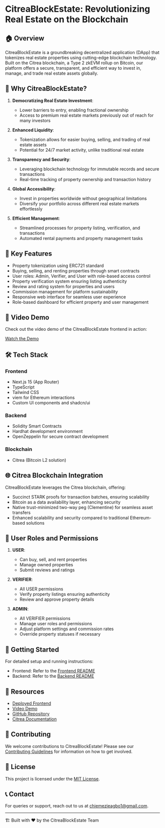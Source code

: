 # CitreaBlockEstate: Revolutionizing Real Estate on the Blockchain

## 🏠 Overview

CitreaBlockEstate is a groundbreaking decentralized application (DApp) that tokenizes real estate properties using cutting-edge blockchain technology. Built on the Citrea blockchain, a Type 2 zkEVM rollup on Bitcoin, our platform offers a secure, transparent, and efficient way to invest in, manage, and trade real estate assets globally.

## 🚀 Why CitreaBlockEstate?

1. **Democratizing Real Estate Investment**: 
   - Lower barriers to entry, enabling fractional ownership
   - Access to premium real estate markets previously out of reach for many investors

2. **Enhanced Liquidity**: 
   - Tokenization allows for easier buying, selling, and trading of real estate assets
   - Potential for 24/7 market activity, unlike traditional real estate

3. **Transparency and Security**: 
   - Leveraging blockchain technology for immutable records and secure transactions
   - Real-time tracking of property ownership and transaction history

4. **Global Accessibility**: 
   - Invest in properties worldwide without geographical limitations
   - Diversify your portfolio across different real estate markets effortlessly

5. **Efficient Management**: 
   - Streamlined processes for property listing, verification, and transactions
   - Automated rental payments and property management tasks

## 🌟 Key Features

- Property tokenization using ERC721 standard
- Buying, selling, and renting properties through smart contracts
- User roles: Admin, Verifier, and User with role-based access control
- Property verification system ensuring listing authenticity
- Review and rating system for properties and users
- Commission management for platform sustainability
- Responsive web interface for seamless user experience
- Role-based dashboard for efficient property and user management

## 🎥 Video Demo

Check out the video demo of the CitreaBlockEstate frontend in action:

[Watch the Demo](https://youtu.be/ARhNkHb1Hew)


## 🛠 Tech Stack

### Frontend

- Next.js 15 (App Router)
- TypeScript
- Tailwind CSS
- viem for Ethereum interactions
- Custom UI components and shadcn/ui


### Backend

- Solidity Smart Contracts
- Hardhat development environment
- OpenZeppelin for secure contract development


### Blockchain

- Citrea (Bitcoin L2 solution)

## 🌐 Citrea Blockchain Integration

CitreaBlockEstate leverages the Citrea blockchain, offering:
- Succinct STARK proofs for transaction batches, ensuring scalability
- Bitcoin as a data availability layer, enhancing security
- Native trust-minimized two-way peg (Clementine) for seamless asset transfers
- Enhanced scalability and security compared to traditional Ethereum-based solutions

## 👥 User Roles and Permissions

1. **USER**: 
   - Can buy, sell, and rent properties
   - Manage owned properties
   - Submit reviews and ratings

2. **VERIFIER**: 
   - All USER permissions
   - Verify property listings ensuring authenticity
   - Review and approve property details

3. **ADMIN**: 
   - All VERIFIER permissions
   - Manage user roles and permissions
   - Adjust platform settings and commission rates
   - Override property statuses if necessary

## 🚀 Getting Started

For detailed setup and running instructions:
- Frontend: Refer to the [Frontend README](https://github.com/chiemezie1/CitreaBlockEstate/blob/main/real-estate-frontend/README.md)
- Backend: Refer to the [Backend README](https://github.com/chiemezie1/CitreaBlockEstate/blob/main/RealEstateContract/README.md)

## 🔗 Resources

- [Deployed Frontend](https://citrea-block-estate.vercel.app/)
- [Video Demo](https://www.youtube.com/watch?v=jJo1cdTMc40)
- [GitHub Repository](https://github.com/chiemezie1/CitreaBlockEstate)
- [Citrea Documentation](https://docs.citrea.xyz/)

## 🤝 Contributing

We welcome contributions to CitreaBlockEstate! Please see our [Contributing Guidelines](CONTRIBUTING.md) for information on how to get involved.

## 📄 License

This project is licensed under the [MIT License](LICENSE).

## 📞 Contact

For queries or support, reach out to us at [chiemezieagbo1@gmail.com](chiemezieagbo1@gmail.com).

---

🏗️ Built with ❤️ by the CitreaBlockEstate Team